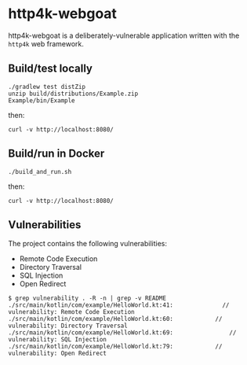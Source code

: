 # http4k-webgoat

http4k-webgoat is a deliberately-vulnerable application written with the `http4k` web framework.

## Build/test locally

```shell script
./gradlew test distZip
unzip build/distributions/Example.zip
Example/bin/Example
```

then:
```shell script
curl -v http://localhost:8080/
```

## Build/run in Docker

```shell script
./build_and_run.sh
```

then:
```shell script
curl -v http://localhost:8080/
```

## Vulnerabilities

The project contains the following vulnerabilities:

- Remote Code Execution
- Directory Traversal
- SQL Injection
- Open Redirect

```
$ grep vulnerability . -R -n | grep -v README
./src/main/kotlin/com/example/HelloWorld.kt:41:              // vulnerability: Remote Code Execution
./src/main/kotlin/com/example/HelloWorld.kt:60:            // vulnerability: Directory Traversal
./src/main/kotlin/com/example/HelloWorld.kt:69:                // vulnerability: SQL Injection
./src/main/kotlin/com/example/HelloWorld.kt:79:            // vulnerability: Open Redirect
```

